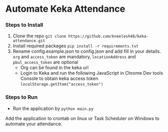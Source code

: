 # Automate Keka Attendance

### Steps to Install
1. Clone the repo `git clone https://github.com/kneelesh48/keka-attendance.git`
2. Install required packages `pip install -r requirements.txt`
3. Rename config.example.json to config.json and add fill in your details. `org` and `access_token` are mandatory, `locationAddress` and `pbul_access_token` are optional
    * Org can be found in the keka url
    * Login to Keka and run the following JavaScript in Chrome Dev tools Console to obtain keka access token `localStorage.getItem("access_token")`

### Steps to Run
* Run the application by `python main.py`


Add the application to crontab on linux or Task Scheduler on Windows to automate your attendance.
